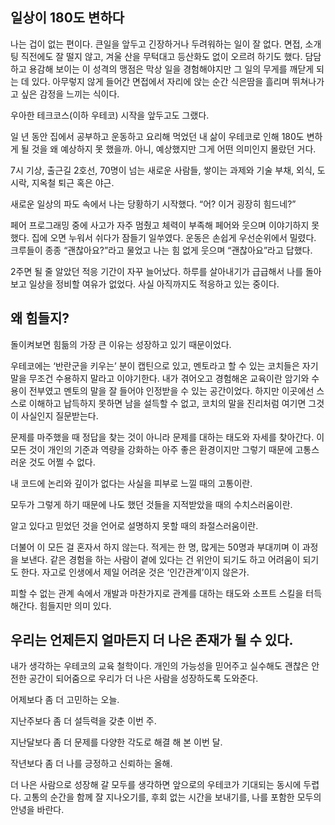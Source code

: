 ## 일상이 180도 변하다

나는 겁이 없는 편이다. 큰일을 앞두고 긴장하거나 두려워하는 일이 잘 없다. 면접, 소개팅 직전에도 잘 떨지 않고, 겨울 산을 무턱대고 등산화도 없이 오르려 하기도 했다. 담담하고 용감해 보이는 이 성격의 맹점은 막상 일을 경험해야지만 그 일의 무게를 깨닫게 되는 데 있다. 아무렇지 않게 들어간 면접에서 자리에 앉는 순간 식은땀을 흘리며 뛰쳐나가고 싶은 감정을 느끼는 식이다.

우아한 테크코스(이하 우테코) 시작을 앞두고도 그랬다.

일 년 동안 집에서 공부하고 운동하고 요리해 먹었던 내 삶이 우테코로 인해 180도 변하게 될 것을 왜 예상하지 못 했을까. 아니, 예상했지만 그게 어떤 의미인지 몰랐던 거다.

7시 기상, 출근길 2호선, 70명이 넘는 새로운 사람들, 쌓이는 과제와 기술 부채, 외식, 도시락, 지옥철 퇴근 혹은 야근.

새로운 일상의 파도 속에서 나는 당황하기 시작했다. “어? 이거 굉장히 힘드네?”

페어 프로그래밍 중에 사고가 자주 멈췄고 체력이 부족해 페어와 웃으며 이야기하지 못했다. 집에 오면 누워서 쉬다가 잠들기 일쑤였다. 운동은 손쉽게 우선순위에서 밀렸다. 크루들이 종종 “괜찮아요?”라고 물었고 나는 힘 없게 웃으며 “괜찮아요”라고 답했다.

2주면 될 줄 알았던 적응 기간이 자꾸 늘어났다. 하루를 살아내기가 급급해서 나를 돌아보고 일상을 정비할 여유가 없었다. 사실 아직까지도 적응하고 있는 중이다.

## 왜 힘들지?

돌이켜보면 힘듦의 가장 큰 이유는 성장하고 있기 때문이었다.

우테코에는 ‘반란군을 키우는’ 분이 캡틴으로 있고, 멘토라고 할 수 있는 코치들은 자기 말을 무조건 수용하지 말라고 이야기한다. 내가 겪어오고 경험해온 교육이란 암기와 수용이 전부였고 멘토의 말을 잘 들어야 인정받을 수 있는 공간이었다.
하지만 이곳에선 스스로 이해하고 납득하지 못하면 남을 설득할 수 없고, 코치의 말을 진리처럼 여기면 그것이 사실인지 질문받는다.

문제를 마주했을 때 정답을 찾는 것이 아니라 문제를 대하는 태도와 자세를 찾아간다.
이 모든 것이 개인의 기준과 역량을 강화하는 아주 좋은 환경이지만 그렇기 때문에 고통스러운 것도 어쩔 수 없다.

내 코드에 논리와 깊이가 없다는 사실을 피부로 느낄 때의 고통이란.

모두가 그렇게 하기 때문에 나도 했던 것들을 지적받았을 때의 수치스러움이란.

알고 있다고 믿었던 것을 언어로 설명하지 못할 때의 좌절스러움이란.

더불어 이 모든 걸 혼자서 하지 않는다. 적게는 한 명, 많게는 50명과 부대끼며 이 과정을 보낸다.
같은 경험을 하는 사람이 곁에 있다는 건 위안이 되기도 하고 어려움이 되기도 한다. 자고로 인생에서 제일 어려운 것은 ‘인간관계’이지 않은가.

피할 수 없는 관계 속에서 개발과 마찬가지로 관계를 대하는 태도와 소프트 스킬을 터득해간다. 힘들지만 의미 있다.

## 우리는 언제든지 얼마든지 더 나은 존재가 될 수 있다.

내가 생각하는 우테코의 교육 철학이다. 개인의 가능성을 믿어주고 실수해도 괜찮은 안전한 공간이 되어줌으로 우리가 더 나은 사람을 성장하도록 도와준다.

어제보다 좀 더 고민하는 오늘.

지난주보다 좀 더 설득력을 갖춘 이번 주.

지난달보다 좀 더 문제를 다양한 각도로 해결 해 본 이번 달.

작년보다 좀 더 나를 긍정하고 신뢰하는 올해.

더 나은 사람으로 성장해 갈 모두를 생각하면 앞으로의 우테코가 기대되는 동시에 두렵다. 고통의 순간을 함께 잘 지나오기를, 후회 없는 시간을 보내기를, 나를 포함한 모두의 안녕을 바란다.
